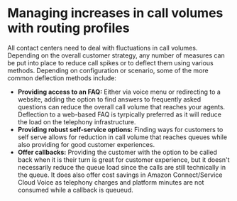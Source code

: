 # Managing increases in call volumes with routing profiles
All contact centers need to deal with fluctuations in call volumes. Depending on the overall customer strategy, any number of measures can be put into place to reduce call spikes or to deflect them using various methods. Depending on configuration or scenario, some of the more common deflection methods include:
* **Providing access to an FAQ:** Either via voice menu or redirecting to a website, adding the option to find answers to frequently asked questions can reduce the overall call volume that reaches your agents. Deflection to a web-based FAQ is tyrpically preferred as it will reduce the load on the telephony infrastructure. 
* **Providing robust self-service options:** Finding ways for customers to self serve allows for reduction in call volume that reaches queues while also providing for good customer experiences. 
* **Offer callbacks:** Providing the customer with the option to be called back when it is their turn is great for customer experience, but it doesn't necessarily reduce the queue load since the calls are still technically in the queue. It does also offer cost savings in Amazon Connect/Service Cloud Voice as telephony charges and platform minutes are not consumed while a callback is queueud.
